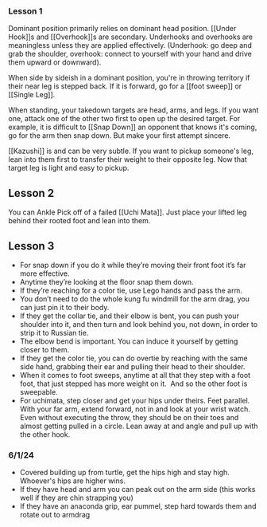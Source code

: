 ### Lesson 1
Dominant position primarily relies on dominant head position.  [[Under Hook]]s and [[Overhook]]s are secondary.  Underhooks and overhooks are meaningless unless they are applied effectively. (Underhook: go deep and grab the shoulder, overhook: connect to yourself with your hand and drive them upward or downward).

When side by sideish in a dominant position, you're in throwing territory if their near leg is stepped back.  If it is forward, go for a [[foot sweep]] or [[Single Leg]].

When standing, your takedown targets are head, arms, and legs.  If you want one, attack one of the other two first to open up the desired target.  For example, it is difficult to [[Snap Down]] an opponent that knows it's coming, go for the arm then snap down.  But make your first attempt sincere.

[[Kazushi]] is and can be very subtle.  If you want to pickup someone's leg, lean into them first to transfer their weight to their opposite leg.  Now that target leg is light and easy to pickup.

## Lesson 2

You can Ankle Pick off of a failed [[Uchi Mata]].  Just place your lifted leg behind their rooted foot and lean into them.

## Lesson 3
- For snap down if you do it while they’re moving their front foot it’s far more effective.
- Anytime they’re looking at the floor snap them down.
- If they’re reaching for a color tie, use Lego hands and pass the arm.
- You don’t need to do the whole kung fu windmill for the arm drag, you can just pin it to their body.
- If they get the collar tie, and their elbow is bent, you can push your shoulder into it, and then turn and look behind you, not down, in order to strip it to Russian tie. 
- The elbow bend is important. You can induce it yourself by getting closer to them. 
- If they get the color tie, you can do overtie by reaching with the same side hand, grabbing their ear and pulling their head to their shoulder. 
- When it comes to foot sweeps, anytime at all that they step with a foot foot, that just stepped has more weight on it.  And so the other foot is sweepable. 
- For uchimata, step closer and get your hips under theirs. Feet parallel. With your far arm, extend forward, not in and look at your wrist watch. Even without executing the throw, they should be on their toes and almost getting pulled in a circle. Lean away at and angle and pull up with the other hook.

### 6/1/24
- Covered building up from turtle, get the hips high and stay high.  Whoever's hips are higher wins.
- If they have head and arm you can peak out on the arm side (this works well if they are chin strapping you)
- If they have an anaconda grip, ear pummel, step hard towards them and rotate out to armdrag